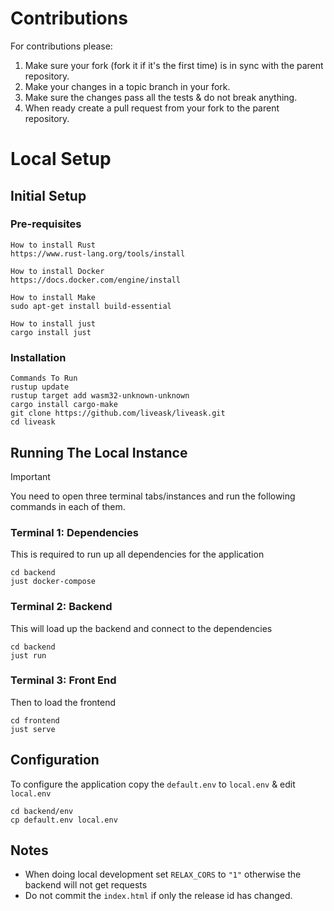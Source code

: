 # Contributions

For contributions please:
1. Make sure your fork (fork it if it's the first time) is in sync with the parent repository.
2. Make your changes in a topic branch in your fork.
2. Make sure the changes pass all the tests & do not break anything.
3. When ready create a pull request from your fork to the parent repository.

# Local Setup

## Initial Setup
### Pre-requisites
```
How to install Rust
https://www.rust-lang.org/tools/install

How to install Docker
https://docs.docker.com/engine/install

How to install Make
sudo apt-get install build-essential

How to install just
cargo install just
```

### Installation
```
Commands To Run
rustup update
rustup target add wasm32-unknown-unknown
cargo install cargo-make
git clone https://github.com/liveask/liveask.git
cd liveask
```

## Running The Local Instance

> [!IMPORTANT]
> You need to open three terminal tabs/instances and run the following commands in each of them.

### Terminal 1: Dependencies
This is required to run up all dependencies for the application
```
cd backend
just docker-compose
```

### Terminal 2: Backend
This will load up the backend and connect to the dependencies
```
cd backend
just run
```

### Terminal 3: Front End
Then to load the frontend
```
cd frontend
just serve
```

## Configuration
To configure the application copy the `default.env` to `local.env` & edit `local.env`
```
cd backend/env
cp default.env local.env
```

## Notes
- When doing local development set `RELAX_CORS` to `"1"` otherwise the backend will not get requests
- Do not commit the `index.html` if only the release id has changed.
